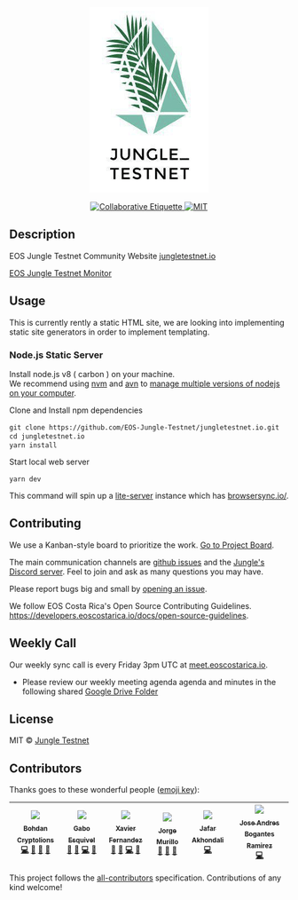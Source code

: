 <p align="center">
	<a href="https://jungletestnet.io">
		<img src="images/logo1-jungletestnet.png" >
	</a>
</p>

<p align="center">
	<a href="https://git.io/col">
		<img src="https://img.shields.io/badge/%E2%9C%93-collaborative_etiquette-brightgreen.svg" alt="Collaborative Etiquette">
	</a>
	<a href="#">
		<img src="https://img.shields.io/dub/l/vibe-d.svg" alt="MIT">
	</a>
</p>

## Description 
EOS Jungle Testnet Community Website [jungletestnet.io](http://jungletestnet.io)

[EOS Jungle Testnet Monitor](http://jungle.cryptolions.io/)

## Usage

This is currently rently a static HTML site, we are looking into implementing static site generators in order to implement templating.

### Node.js Static Server

Install node.js v8 ( carbon ) on your machine.   
We recommend using [nvm](https://github.com/creationix/nvm) and [avn](https://github.com/wbyoung/avn) to [manage multiple versions of nodejs on your computer](https://gaboesquivel.com/blog/2015/automatic-node.js-version-switching/).

Clone and Install npm dependencies

```
git clone https://github.com/EOS-Jungle-Testnet/jungletestnet.io.git
cd jungletestnet.io
yarn install
```

Start local web server

```
yarn dev
```

This command will spin up a [lite-server](https://github.com/johnpapa/lite-server) instance which has [browsersync.io/](http://browsersync.io/).


## Contributing

We use a Kanban-style board to prioritize the work. [Go to Project Board](https://github.com/EOS-Jungle-Testnet/jungletestnet.io/projects/4).

The main communication channels are [github issues](https://github.com/EOS-Jungle-Testnet/jungletestnet.io/issues) and the [Jungle's Discord server](https://discord.gg/84REyeN). Feel to join and ask as many questions you may have.

Please report bugs big and small by [opening an issue](https://github.com/EOS-Jungle-Testnet/jungletestnet.io/issues).

We follow EOS Costa Rica's Open Source Contributing Guidelines.
https://developers.eoscostarica.io/docs/open-source-guidelines.

## Weekly Call

Our weekly sync call is every Friday 3pm UTC at [meet.eoscostarica.io](https:/meet.eoscostarica.io).

- Please review our weekly meeting agenda agenda and minutes in the following shared [Google Drive Folder](https://drive.google.com/drive/folders/1AoXnpLLyF84GWfK91xR42kouDnbPL3Dw?usp=sharing)


## License

MIT © [Jungle Testnet](https://jungletestnet.io)  


## Contributors

Thanks goes to these wonderful people ([emoji key](https://github.com/kentcdodds/all-contributors#emoji-key)):

<!-- ALL-CONTRIBUTORS-LIST:START - Do not remove or modify this section -->
<!-- prettier-ignore -->
| [<img src="https://avatars2.githubusercontent.com/u/37701692?v=4" width="100px;"/><br /><sub><b>Bohdan Cryptolions</b></sub>](http://CryptoLions.io)<br />[💻](https://github.com/EOS-Jungle-Testnet/jungletestnet.io/commits?author=ansigroup "Code") [🤔](#ideas-ansigroup "Ideas, Planning, & Feedback") [👀](#review-ansigroup "Reviewed Pull Requests") [📢](#talk-ansigroup "Talks") | [<img src="https://avatars0.githubusercontent.com/u/391270?v=4" width="100px;"/><br /><sub><b>Gabo Esquivel</b></sub>](https://gaboesquivel.com)<br />[🤔](#ideas-gaboesquivel "Ideas, Planning, & Feedback") [📖](https://github.com/EOS-Jungle-Testnet/jungletestnet.io/commits?author=gaboesquivel "Documentation") [💻](https://github.com/EOS-Jungle-Testnet/jungletestnet.io/commits?author=gaboesquivel "Code") [👀](#review-gaboesquivel "Reviewed Pull Requests") | [<img src="https://avatars0.githubusercontent.com/u/5632966?v=4" width="100px;"/><br /><sub><b>Xavier Fernandez</b></sub>](https://github.com/xavier506)<br />[🤔](#ideas-xavier506 "Ideas, Planning, & Feedback") [📖](https://github.com/EOS-Jungle-Testnet/jungletestnet.io/commits?author=xavier506 "Documentation") [💻](https://github.com/EOS-Jungle-Testnet/jungletestnet.io/commits?author=xavier506 "Code") [👀](#review-xavier506 "Reviewed Pull Requests") | [<img src="https://avatars1.githubusercontent.com/u/1179619?v=4" width="100px;"/><br /><sub><b>Jorge Murillo</b></sub>](https://github.com/murillojorge)<br />[🤔](#ideas-murillojorge "Ideas, Planning, & Feedback") [🎨](#design-murillojorge "Design") [👀](#review-murillojorge "Reviewed Pull Requests") | [<img src="https://avatars3.githubusercontent.com/u/11364402?v=4" width="100px;"/><br /><sub><b>Jafar Akhondali</b></sub>](http://diostudio.org)<br />[💻](https://github.com/EOS-Jungle-Testnet/jungletestnet.io/commits?author=JafarAkhondali "Code") | [<img src="https://avatars2.githubusercontent.com/u/8380612?v=4" width="100px;"/><br /><sub><b>Jose Andres Bogantes Ramirez</b></sub>](https://github.com/JoseBoga)<br />[💻](https://github.com/EOS-Jungle-Testnet/jungletestnet.io/commits?author=JoseBoga "Code") |
| :---: | :---: | :---: | :---: | :---: | :---: |
<!-- ALL-CONTRIBUTORS-LIST:END -->

This project follows the [all-contributors](https://github.com/kentcdodds/all-contributors) specification. Contributions of any kind welcome!